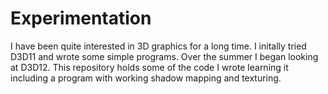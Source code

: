 # Experimentation

I have been quite interested in 3D graphics for a long time. I initally tried D3D11 and wrote some simple programs. Over the summer I began looking at D3D12. This repository holds some of the code I wrote learning it including a program with working shadow mapping and texturing.
